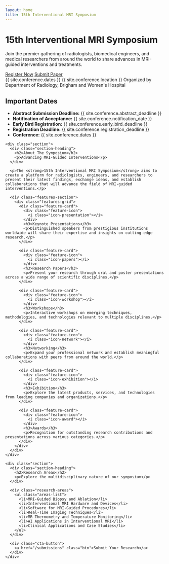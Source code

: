 ```yaml
---
layout: home
title: 15th Interventional MRI Symposium
---
```


<div class="hero-banner">
  <div class="hero-content">
    <h1>15th Interventional MRI Symposium</h1>
    <p>Join the premier gathering of radiologists, biomedical engineers, and medical researchers from around the world to share advances in MRI-guided interventions and treatments.</p>
    <div class="hero-buttons">
      <a href="/registration" class="btn">Register Now</a>
      <a href="/submissions" class="btn accent">Submit Paper</a>
    </div>
    <div class="conference-info">
      <span><i class="icon-calendar"></i> {{ site.conference.dates }}</span>
      <span><i class="icon-location"></i> {{ site.conference.location }}</span>
      <span><i class="icon-organization"></i> Organized by Department of Radiology, Brigham and Women's Hospital</span>
    </div>
  </div>
</div>

<div class="home-content">
  <div class="wrapper">
    <div class="important-dates">
      <h2>Important Dates</h2>
      <ul>
        <li><strong>Abstract Submission Deadline:</strong> {{ site.conference.abstract_deadline }}</li>
        <li><strong>Notification of Acceptance:</strong> {{ site.conference.notification_date }}</li>
        <li><strong>Early Bird Registration:</strong> {{ site.conference.early_bird_deadline }}</li>
        <li><strong>Registration Deadline:</strong> {{ site.conference.registration_deadline }}</li>
        <li><strong>Conference:</strong> {{ site.conference.dates }}</li>
      </ul>
    </div>
    
    <div class="section">
      <div class="section-heading">
        <h2>About The Symposium</h2>
        <p>Advancing MRI-Guided Interventions</p>
      </div>
      
      <p>The <strong>15th Interventional MRI Symposium</strong> aims to create a platform for radiologists, engineers, and researchers to present their latest findings, exchange ideas, and establish collaborations that will advance the field of MRI-guided interventions.</p>
      
      <div class="features-section">
        <div class="features-grid">
          <div class="feature-card">
            <div class="feature-icon">
              <i class="icon-presentation"></i>
            </div>
            <h3>Keynote Presentations</h3>
            <p>Distinguished speakers from prestigious institutions worldwide will share their expertise and insights on cutting-edge research.</p>
          </div>
          
          <div class="feature-card">
            <div class="feature-icon">
              <i class="icon-papers"></i>
            </div>
            <h3>Research Papers</h3>
            <p>Present your research through oral and poster presentations across a wide range of scientific disciplines.</p>
          </div>
          
          <div class="feature-card">
            <div class="feature-icon">
              <i class="icon-workshop"></i>
            </div>
            <h3>Workshops</h3>
            <p>Interactive workshops on emerging techniques, methodologies, and technologies relevant to multiple disciplines.</p>
          </div>
          
          <div class="feature-card">
            <div class="feature-icon">
              <i class="icon-network"></i>
            </div>
            <h3>Networking</h3>
            <p>Expand your professional network and establish meaningful collaborations with peers from around the world.</p>
          </div>
          
          <div class="feature-card">
            <div class="feature-icon">
              <i class="icon-exhibition"></i>
            </div>
            <h3>Exhibition</h3>
            <p>Explore the latest products, services, and technologies from leading companies and organizations.</p>
          </div>
          
          <div class="feature-card">
            <div class="feature-icon">
              <i class="icon-award"></i>
            </div>
            <h3>Awards</h3>
            <p>Recognition for outstanding research contributions and presentations across various categories.</p>
          </div>
        </div>
      </div>
    </div>
    
    <div class="section">
      <div class="section-heading">
        <h2>Research Areas</h2>
        <p>Explore the multidisciplinary nature of our symposium</p>
      </div>
      
      <div class="research-areas">
        <ul class="areas-list">
          <li>MRI-Guided Biopsy and Ablation</li>
          <li>Interventional MRI Hardware and Devices</li>
          <li>Software for MRI-Guided Procedures</li>
          <li>Real-Time Imaging Techniques</li>
          <li>MR Thermometry and Temperature Monitoring</li>
          <li>AI Applications in Interventional MRI</li>
          <li>Clinical Applications and Case Studies</li>
        </ul>
      </div>
      
      <div class="cta-button">
        <a href="/submissions" class="btn">Submit Your Research</a>
      </div>
    </div>
  </div>
</div>